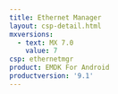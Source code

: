 ```yaml
---
title: Ethernet Manager
layout: csp-detail.html
mxversions:
  - text: MX 7.0
    value: 7
csp: ethernetmgr
product: EMDK For Android
productversion: '9.1'
---
```


















